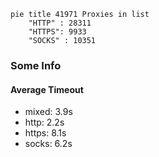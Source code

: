 
```mermaid
pie title 41971 Proxies in list
    "HTTP" : 28311
    "HTTPS": 9933
    "SOCKS" : 10351
```

### Some Info
#### Average Timeout

- mixed: 3.9s
- http: 2.2s
- https: 8.1s
- socks: 6.2s